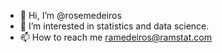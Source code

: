 - 👋 Hi, I’m @rosemedeiros
- 👀 I’m interested in statistics and data science.
- 📫 How to reach me ramedeiros@ramstat.com

<!---
rosemedeiros/rosemedeiros is a ✨ special ✨ repository because its `README.md` (this file) appears on your GitHub profile.
You can click the Preview link to take a look at your changes.
--->
